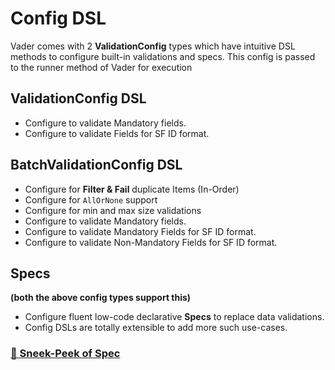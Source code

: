 # Config DSL

Vader comes with 2 **ValidationConfig** types which have intuitive DSL methods to configure built-in validations and
specs. This config is passed to the runner method of Vader for execution

## ValidationConfig DSL

- Configure to validate Mandatory fields.
- Configure to validate Fields for SF ID format.

## BatchValidationConfig DSL

- Configure for **Filter & Fail** duplicate Items (In-Order)
- Configure for `AllOrNone` support
- Configure for min and max size validations
- Configure to validate Mandatory fields.
- Configure to validate Mandatory Fields for SF ID format.
- Configure to validate Non-Mandatory Fields for SF ID format.

## Specs

**(both the above config types support this)**

- Configure fluent low-code declarative **Specs** to replace data validations.
- Config DSLs are totally extensible to add more such use-cases.

### [👀 Sneek-Peek of Spec](specs.md)
